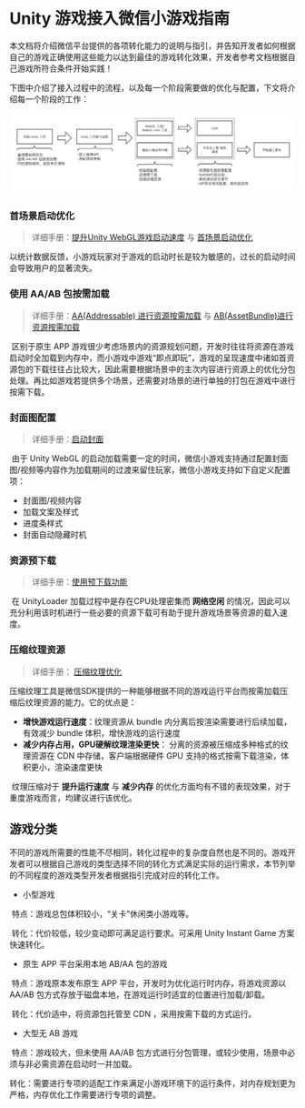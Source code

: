 # Unity 游戏接入微信小游戏指南

​		本文档将介绍微信平台提供的各项转化能力的说明与指引，并告知开发者如何根据自己的游戏正确使用这些能力以达到最佳的游戏转化效果，开发者参考文档根据自己游戏所符合条件开始实践！

​		下图中介绍了接入过程中的流程，以及每一个阶段需要做的优化与配置，下文将介绍每一个阶段的工作：

![guide01](../image/guide/guide01.png)

### 首场景启动优化

> 详细手册：[提升Unity WebGL游戏启动速度]() 与 [首场景启动优化]()

​		以统计数据反馈，小游戏玩家对于游戏的启动时长是较为敏感的，过长的启动时间会导致用户的显著流失。

### 使用 AA/AB 包按需加载

> 详细手册：[AA(Addressable) 进行资源按需加载]() 与 [AB(AssetBundle)进行资源按需加载]()

​		区别于原生 APP 游戏很少考虑场景内的资源规划问题，开发时往往将资源在游戏启动时全加载到内存中，而小游戏中游戏“即点即玩”，游戏的呈现速度中诸如首资源包的下载往往占比较大，因此需要根据场景中的主次内容进行资源上的优化分包处理。再比如游戏若提供多个场景，还需要对场景的进行单独的打包在游戏中进行按需下载。

### 封面图配置

> 详细手册：[启动封面]()

​		由于 Unity WebGL 的启动加载需要一定的时间，微信小游戏支持通过配置封面图/视频等内容作为加载期间的过渡来留住玩家，微信小游戏支持如下自定义配置项：

- 封面图/视频内容
- 加载文案及样式
- 进度条样式
- 封面自动隐藏时机

### 资源预下载

> 详细手册：[使用预下载功能]()

​		在 UnityLoader 加载过程中是存在CPU处理密集而 **网络空闲** 的情况，因此可以充分利用该时机进行一些必要的资源下载可有助于提升游戏场景等资源的载入速度。

### 压缩纹理资源

> 详细手册： [压缩纹理优化]() 

​		压缩纹理工具是微信SDK提供的一种能够根据不同的游戏运行平台而按需加载压缩后纹理资源的能力。它的优点是：

- **增快游戏运行速度**：纹理资源从 bundle 内分离后按渲染需要进行后续加载，有效减少 bundle 体积，增快游戏的运行速度
- **减少内存占用，GPU硬解纹理渲染更快**： 分离的资源被压缩成多种格式的纹理资源在 CDN 中存储，客户端根据硬件 GPU 支持的格式按需下载渲染，体积更小，渲染速度更快

​		纹理压缩对于 **提升运行速度** 与 **减少内存** 的优化方面均有不错的表现效果，对于重度游戏而言，均建议进行该优化。



## 游戏分类

​		不同的游戏所需要的性能不尽相同，转化过程中的复杂度自然也是不同的。游戏开发者可以根据自己游戏的类型选择不同的转化方式满足实际的运行需求，本节列举的不同程度的游戏类型开发者根据指引完成对应的转化工作。

- 小型游戏

​		特点：游戏总包体积较小，“关卡”休闲类小游戏等。

​		转化：代价较低，较少变动即可满足运行要求。可采用 Unity Instant Game 方案快速转化。

- 原生 APP 平台采用本地 AB/AA 包的游戏

​		特点：游戏原本发布原生 APP 平台，开发时为优化运行时内存，将游戏资源以 AA/AB 包方式存放于磁盘本地，在游戏运行时适宜的位置进行加载/卸载。

​		转化：代价适中，将资源包托管至 CDN ，采用按需下载的方式运行。

- 大型无 AB 游戏

​		特点：游戏较大，但未使用 AA/AB 包方式进行分包管理，或较少使用，场景中必须与非必需资源在启动时一并加载。

​		转化：需要进行专项的适配工作来满足小游戏环境下的运行条件，对内存规划更为严格，内存优化工作需要进行专项的调整。



